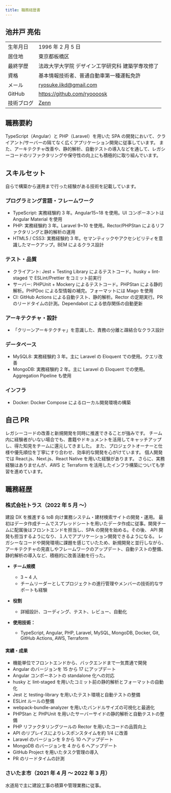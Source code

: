 ```yaml
---
title: 職務経歴書
---
```


## 池井戸 亮佑

|  |  |
|---|---|
| 生年月日 | 1996 年 2 月 5 日 |
| 居住地 | 東京都板橋区 |
| 最終学歴 | 法政大学大学院 デザイン工学研究科 建築学専攻修了 |
| 資格 | 基本情報技術者、普通自動車第一種運転免許 |
| メール | <ryosuke.iikd@gmail.com> |
| GitHub | <https://github.com/ryoooosk> |
| 技術ブログ | [Zenn](https://zenn.dev/ryoooosk) |

## 職務要約

TypeScript（Angular）と PHP（Laravel）を用いた SPA の開発において、クライアント/サーバーの隔てなく広くアプリケーション開発に従事しています。
また、アーキテクチャ改善や、静的解析、自動テストの導入などを通して、レガシーコードのリファクタリングや保守性の向上にも積極的に取り組んでいます。

## スキルセット

自らで構築から運用まで行った経験がある技術を記載しています。

### プログラミング言語・フレームワーク

- TypeScript: 実務経験約 3 年。Angular15~18 を使用。UI コンポーネントは Angular Material を使用
- PHP: 実務経験約 3 年。Laravel 9~10 を使用。Rector/PHPStan によるリファクタリングと静的解析の運用
- HTML5 / CSS3: 実務経験約 3 年。セマンティックやアクセシビリティを意識したマークアップ。BEM によるクラス設計

### テスト・品質

- クライアント: Jest + Testing Library によるテストコード。husky + lint-staged で ESLint/Prettier をコミット前実行
- サーバー: PHPUnit + Mockery によるテストコード。PHPStan による静的解析。PHPDoc による型情報の補完。フォーマットには Mago を使用
- CI: GitHub Actions による自動テスト、静的解析。Rector の定期実行。PR のリードタイムの計測。Dependabot による依存関係の自動更新

### アーキテクチャ・設計

- 「クリーンアーキテクチャ」を意識した、責務の分離と疎結合なクラス設計

### データベース

- MySQL8: 実務経験約 3 年。主に Laravel の Eloquent での使用。クエリ改善
- MongoDB: 実務経験約 2 年。主に Laravel の Eloquent での使用。Aggregation Pipeline も使用

### インフラ

- Docker: Docker Compose によるローカル開発環境の構築

## 自己 PR

レガシーコードの改善と新規開発を同時に推進できることが強みです。
チーム内に経験者がいない場合でも、書籍やドキュメントを活用してキャッチアップし、得た知見をチームに還元してきました。
また、プロジェクトオーナーと仕様や優先順位を丁寧にすり合わせ、効率的な開発を心がけています。
個人開発では React.js、Next.js、React Native を用いた経験があります。
さらに、実務経験はありませんが、AWS と Terraform を活用したインフラ構築についても学習を進めています。

## 職務経歴

### 株式会社トラス（2022 年 5 月 〜）

建設 DX を推進する toB 向け業務システム・建材検索サイトの開発・運用。
最初はデータ作成チームでスプレッドシートを用いたデータ作成に従事。開発チームに配属後はフロントエンドを担当し、SPA の開発を始める。その後、 API 開発も担当するようになり、１人でアプリケーション開発できるようになる。
レガシーなコードや開発環境に課題を感じていたため、新規開発と並行しながら、アーキテクチャの見直しやフレームワークのアップデート、自動テストの整備、静的解析の導入など、積極的に改善活動を行った。

- **チーム規模**

  - 3 ~ 4 人
  - チームリーダーとしてプロジェクトの進行管理やメンバーの技術的なサポートも経験

- **役割**
  - 詳細設計、コーディング、テスト、レビュー、自動化

- **使用技術：**

  - TypeScript, Angular, PHP, Laravel, MySQL, MongoDB, Docker, Git, GitHub Actions, AWS, Terraform

#### 実績・成果

- 機能単位でフロントエンドから、バックエンドまで一気貫通で開発
- Angular のバージョンを 15 から 17 にアップデート
- Angular コンポーネントの standalone 化への対応
- husky と lint-staged を用いたコミット前の静的解析とフォーマットの自動化
- Jest と testing-library を用いたテスト環境と自動テストの整備
- ESLint ルールの整備
- webpack-bundle-analyzer を用いたバンドルサイズの可視化と最適化
- PHPStan と PHPUnit を用いたサーバーサイドの静的解析と自動テストの整備
- PHP リファクタリングツールの Rector を用いたコードの品質向上
- API のリプレイスによりレスポンスタイムを約 1/4 に改善
- Laravel のバージョンを 9 から 10 へアップデート
- MongoDB のバージョンを 4 から 6 へアップデート
- GitHub Project を用いたタスク管理の導入
- PR のリードタイムの計測

### さいたま市（2021 年 4 月 〜 2022 年 3 月）

水道局で主に建設工事の積算や管理業務に従事。
